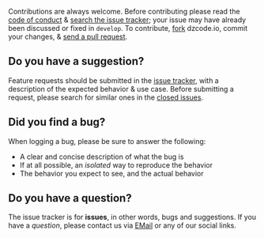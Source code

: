 Contributions are always welcome. Before contributing please read the
[code of conduct](https://github.com/dzcode-io/leblad/blob/master/.github/CODE_OF_CONDUCT.md) &
[search the issue tracker](https://github.com/dzcode-io/leblad/issues); your issue
may have already been discussed or fixed in `develop`. To contribute,
[fork](https://help.github.com/articles/fork-a-repo/) dzcode.io, commit your changes,
& [send a pull request](https://help.github.com/articles/using-pull-requests/).

## Do you have a suggestion?

Feature requests should be submitted in the
[issue tracker](https://github.com/dzcode-io/leblad/issues/new/choose), with a description of
the expected behavior & use case.
Before submitting a request, please search for similar ones in the
[closed issues](https://github.com/dzcode-io/leblad/issues?q=is%3Aissue+is%3Aclosed+label%3Aenhancement).

## Did you find a bug?

When logging a bug, please be sure to answer the following:

- A clear and concise description of what the bug is
- If at all possible, an _isolated_ way to reproduce the behavior
- The behavior you expect to see, and the actual behavior

## Do you have a question?

The issue tracker is for **issues**, in other words, bugs and suggestions.
If you have a _question_, please contact us via [EMail](mailto:contact@dzcode.io) or any of our social links.

